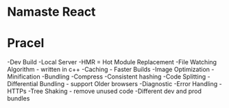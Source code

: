 # Namaste React

# Pracel
-Dev Build
-Local Server
-HMR = Hot Module Replacement
-File Watching Algorithm - written in c++
-Caching - Faster Builds
-Image Optimization
-Minification
-Bundling
-Compress
-Consistent hashing
-Code Splitting
-Differential Bundling - support Older browsers
-Diagnostic
-Error Handling
-HTTPs
-Tree Shaking - remove unused code
-Different dev and prod bundles

